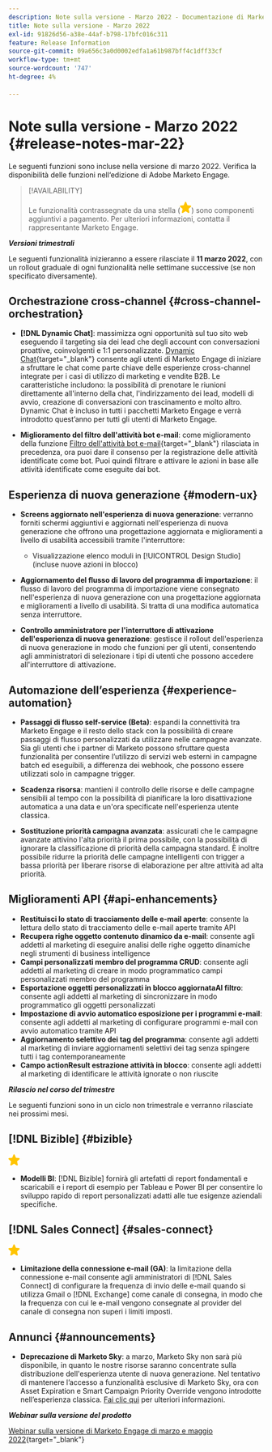 ```yaml
---
description: Note sulla versione - Marzo 2022 - Documentazione di Marketo - Documentazione del prodotto
title: Note sulla versione - Marzo 2022
exl-id: 91826d56-a38e-44af-b798-17bfc016c311
feature: Release Information
source-git-commit: 09a656c3a0d0002edfa1a61b987bff4c1dff33cf
workflow-type: tm+mt
source-wordcount: '747'
ht-degree: 4%

---
```


# Note sulla versione - Marzo 2022 {#release-notes-mar-22}

Le seguenti funzioni sono incluse nella versione di marzo 2022. Verifica la disponibilità delle funzioni nell‘edizione di Adobe Marketo Engage.

>[!AVAILABILITY]
>
>Le funzionalità contrassegnate da una stella (![star](assets/yellow-star.png)) sono componenti aggiuntivi a pagamento. Per ulteriori informazioni, contatta il rappresentante Marketo Engage.

**_Versioni trimestrali_**

Le seguenti funzionalità inizieranno a essere rilasciate il **11 marzo 2022**, con un rollout graduale di ogni funzionalità nelle settimane successive (se non specificato diversamente).

## Orchestrazione cross-channel {#cross-channel-orchestration}

* **[!DNL Dynamic Chat]**: massimizza ogni opportunità sul tuo sito web eseguendo il targeting sia dei lead che degli account con conversazioni proattive, coinvolgenti e 1:1 personalizzate. [Dynamic Chat](/help/marketo/product-docs/demand-generation/dynamic-chat/dynamic-chat-overview.md){target="_blank"} consente agli utenti di Marketo Engage di iniziare a sfruttare le chat come parte chiave delle esperienze cross-channel integrate per i casi di utilizzo di marketing e vendite B2B. Le caratteristiche includono: la possibilità di prenotare le riunioni direttamente all&#39;interno della chat, l&#39;indirizzamento dei lead, modelli di avvio, creazione di conversazioni con trascinamento e molto altro. Dynamic Chat è incluso in tutti i pacchetti Marketo Engage e verrà introdotto quest’anno per tutti gli utenti di Marketo Engage.

* **Miglioramento del filtro dell&#39;attività bot e-mail**: come miglioramento della funzione [Filtro dell&#39;attività bot e-mail](/help/marketo/product-docs/administration/email-setup/filtering-email-bot-activity.md){target="_blank"} rilasciata in precedenza, ora puoi dare il consenso per la registrazione delle attività identificate come bot. Puoi quindi filtrare e attivare le azioni in base alle attività identificate come eseguite dai bot.

## Esperienza di nuova generazione {#modern-ux}

* **Screens aggiornato nell&#39;esperienza di nuova generazione**: verranno forniti schermi aggiuntivi e aggiornati nell&#39;esperienza di nuova generazione che offrono una progettazione aggiornata e miglioramenti a livello di usabilità accessibili tramite l&#39;interruttore:

   * Visualizzazione elenco moduli in [!UICONTROL Design Studio] (incluse nuove azioni in blocco)

* **Aggiornamento del flusso di lavoro del programma di importazione**: il flusso di lavoro del programma di importazione viene consegnato nell&#39;esperienza di nuova generazione con una progettazione aggiornata e miglioramenti a livello di usabilità. Si tratta di una modifica automatica senza interruttore.

* **Controllo amministratore per l&#39;interruttore di attivazione dell&#39;esperienza di nuova generazione**: gestisce il rollout dell&#39;esperienza di nuova generazione in modo che funzioni per gli utenti, consentendo agli amministratori di selezionare i tipi di utenti che possono accedere all&#39;interruttore di attivazione.

## Automazione dell’esperienza {#experience-automation}

* **Passaggi di flusso self-service (Beta)**: espandi la connettività tra Marketo Engage e il resto dello stack con la possibilità di creare passaggi di flusso personalizzati da utilizzare nelle campagne avanzate. Sia gli utenti che i partner di Marketo possono sfruttare questa funzionalità per consentire l’utilizzo di servizi web esterni in campagne batch ed eseguibili, a differenza dei webhook, che possono essere utilizzati solo in campagne trigger.

* **Scadenza risorsa**: mantieni il controllo delle risorse e delle campagne sensibili al tempo con la possibilità di pianificare la loro disattivazione automatica a una data e un&#39;ora specificate nell&#39;esperienza utente classica.

* **Sostituzione priorità campagna avanzata**: assicurati che le campagne avanzate attivino l&#39;alta priorità il prima possibile, con la possibilità di ignorare la classificazione di priorità della campagna standard. È inoltre possibile ridurre la priorità delle campagne intelligenti con trigger a bassa priorità per liberare risorse di elaborazione per altre attività ad alta priorità.

## Miglioramenti API {#api-enhancements}

* **Restituisci lo stato di tracciamento delle e-mail aperte**: consente la lettura dello stato di tracciamento delle e-mail aperte tramite API
* **Recupera righe oggetto contenuto dinamico da e-mail**: consente agli addetti al marketing di eseguire analisi delle righe oggetto dinamiche negli strumenti di business intelligence
* **Campi personalizzati membro del programma CRUD**: consente agli addetti al marketing di creare in modo programmatico campi personalizzati membro del programma
* **Esportazione oggetti personalizzati in blocco aggiornataAl filtro**: consente agli addetti al marketing di sincronizzare in modo programmatico gli oggetti personalizzati
* **Impostazione di avvio automatico esposizione per i programmi e-mail**: consente agli addetti al marketing di configurare programmi e-mail con avvio automatico tramite API
* **Aggiornamento selettivo dei tag del programma**: consente agli addetti al marketing di inviare aggiornamenti selettivi dei tag senza spingere tutti i tag contemporaneamente
* **Campo actionResult estrazione attività in blocco**: consente agli addetti al marketing di identificare le attività ignorate o non riuscite

**_Rilascio nel corso del trimestre_**

Le seguenti funzioni sono in un ciclo non trimestrale e verranno rilasciate nei prossimi mesi.

## [!DNL Bizible] {#bizible}

![(stella)](assets/yellow-star.png)

* **Modelli BI**: [!DNL Bizible] fornirà gli artefatti di report fondamentali e scaricabili e i report di esempio per Tableau e Power BI per consentire lo sviluppo rapido di report personalizzati adatti alle tue esigenze aziendali specifiche.

## [!DNL Sales Connect] {#sales-connect}

![(stella)](assets/yellow-star.png)

* **Limitazione della connessione e-mail (GA)**: la limitazione della connessione e-mail consente agli amministratori di [!DNL Sales Connect] di configurare la frequenza di invio delle e-mail quando si utilizza Gmail o [!DNL Exchange] come canale di consegna, in modo che la frequenza con cui le e-mail vengono consegnate al provider del canale di consegna non superi i limiti imposti.

## Annunci {#announcements}

* **Deprecazione di Marketo Sky**: a marzo, Marketo Sky non sarà più disponibile, in quanto le nostre risorse saranno concentrate sulla distribuzione dell&#39;esperienza utente di nuova generazione. Nel tentativo di mantenere l’accesso a funzionalità esclusive di Marketo Sky, ora con Asset Expiration e Smart Campaign Priority Override vengono introdotte nell’esperienza classica. [Fai clic qui](https://nation.marketo.com/t5/the-modern-ux/marketo-sky-deprecation-notice/ba-p/320115#M33) per ulteriori informazioni.

**_Webinar sulla versione del prodotto_**

[Webinar sulla versione di Marketo Engage di marzo e maggio 2022](https://engage.marketo.com/2022_March_May_Release_Webinar_DemandPage.html){target="_blank"}
